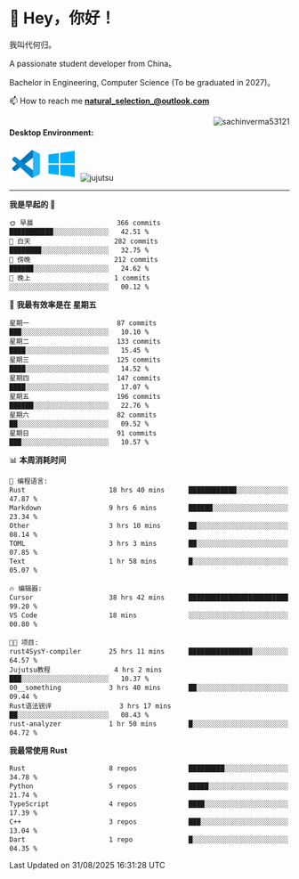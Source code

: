 # 👋 Hey，你好！

我叫代何归。

A passionate student developer from China。

Bachelor in Engineering, Computer Science (To be graduated in 2027)。

📫 How to reach me **natural_selection_@outlook.com**

<div style="display: flex; justify-content: space-between; align-items: flex-start;">
  <div>
    <h4>Desktop Environment: </h4>
    <span>
      <img style="margin: auto;" src="https://raw.githubusercontent.com/sachinverma53121/sachinverma53121/master/icons/vsc.png" alt=vs width="60" height="60"/>
      <img style="margin: auto;" src="https://raw.githubusercontent.com/sachinverma53121/sachinverma53121/master/icons/win10.png" alt=windows10 width="60" height="60"/>
      <img style="margin: auto;" src="https://img2023.cnblogs.com/blog/3292968/202505/3292968-20250515084111916-1835883071.png" alt=jujutsu width="60" height="60"/>
    </span>
  </div>
  <div>
    <img style="margin: auto;" src=https://github-readme-stats.vercel.app/api?username=Natural-selection1&show_icons=true alt=sachinverma53121 />
  </div>
</div>

---

<!--START_SECTION:waka-->
**我是早起的 🐤** 

```text
🌞 早晨                     366 commits         ███████████░░░░░░░░░░░░░░   42.51 % 
🌆 白天                     282 commits         ████████░░░░░░░░░░░░░░░░░   32.75 % 
🌃 傍晚                     212 commits         ██████░░░░░░░░░░░░░░░░░░░   24.62 % 
🌙 晚上                     1 commits           ░░░░░░░░░░░░░░░░░░░░░░░░░   00.12 % 
```
📅 **我最有效率是在 星期五** 

```text
星期一                      87 commits          ███░░░░░░░░░░░░░░░░░░░░░░   10.10 % 
星期二                      133 commits         ████░░░░░░░░░░░░░░░░░░░░░   15.45 % 
星期三                      125 commits         ████░░░░░░░░░░░░░░░░░░░░░   14.52 % 
星期四                      147 commits         ████░░░░░░░░░░░░░░░░░░░░░   17.07 % 
星期五                      196 commits         ██████░░░░░░░░░░░░░░░░░░░   22.76 % 
星期六                      82 commits          ██░░░░░░░░░░░░░░░░░░░░░░░   09.52 % 
星期日                      91 commits          ███░░░░░░░░░░░░░░░░░░░░░░   10.57 % 
```


📊 **本周消耗时间** 

```text
💬 编程语言: 
Rust                     18 hrs 40 mins      ████████████░░░░░░░░░░░░░   47.87 % 
Markdown                 9 hrs 6 mins        ██████░░░░░░░░░░░░░░░░░░░   23.34 % 
Other                    3 hrs 10 mins       ██░░░░░░░░░░░░░░░░░░░░░░░   08.14 % 
TOML                     3 hrs 3 mins        ██░░░░░░░░░░░░░░░░░░░░░░░   07.85 % 
Text                     1 hr 58 mins        █░░░░░░░░░░░░░░░░░░░░░░░░   05.07 % 

🔥 编辑器: 
Cursor                   38 hrs 42 mins      █████████████████████████   99.20 % 
VS Code                  18 mins             ░░░░░░░░░░░░░░░░░░░░░░░░░   00.80 % 

🐱‍💻 项目: 
rust4SysY-compiler       25 hrs 11 mins      ████████████████░░░░░░░░░   64.57 % 
Jujutsu教程                4 hrs 2 mins        ███░░░░░░░░░░░░░░░░░░░░░░   10.37 % 
00__something            3 hrs 40 mins       ██░░░░░░░░░░░░░░░░░░░░░░░   09.44 % 
Rust语法锐评                 3 hrs 17 mins       ██░░░░░░░░░░░░░░░░░░░░░░░   08.43 % 
rust-analyzer            1 hr 50 mins        █░░░░░░░░░░░░░░░░░░░░░░░░   04.72 % 
```

**我最常使用 Rust** 

```text
Rust                     8 repos             █████████░░░░░░░░░░░░░░░░   34.78 % 
Python                   5 repos             █████░░░░░░░░░░░░░░░░░░░░   21.74 % 
TypeScript               4 repos             ████░░░░░░░░░░░░░░░░░░░░░   17.39 % 
C++                      3 repos             ███░░░░░░░░░░░░░░░░░░░░░░   13.04 % 
Dart                     1 repo              █░░░░░░░░░░░░░░░░░░░░░░░░   04.35 % 
```




 Last Updated on 31/08/2025 16:31:28 UTC
<!--END_SECTION:waka-->

